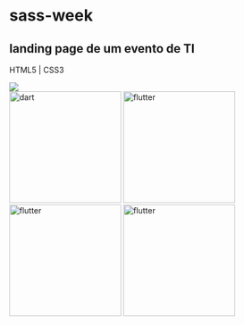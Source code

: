 # sass-week

## landing page de um evento de TI

HTML5 | CSS3

<img src="https://user-images.githubusercontent.com/59484665/207944435-3ebb658f-c339-4d51-8719-3f2c920e51dc.png">

<div style="display: inline_block">
  <img width="200px" alt="dart" src="https://user-images.githubusercontent.com/59484665/207944467-b0c4b8e6-21ac-431f-b98a-c92185408cb5.png" /> 
  <img width="200px" alt="flutter" src="https://user-images.githubusercontent.com/59484665/207944509-bdbc6138-146c-4d8e-8fdc-0bd1a375e24d.png" />
 <img width="200px" alt="flutter" src="https://user-images.githubusercontent.com/59484665/207944522-022267fb-d790-49f7-80d2-6f144dfb45b9.png" />
 <img width="200px" alt="flutter" src="https://user-images.githubusercontent.com/59484665/207944530-e125ce7d-5b21-495f-8bac-efeab2a3809d.png" />
  
</div> 